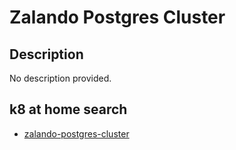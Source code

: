 # Zalando Postgres Cluster

## Description

No description provided.

## k8 at home search

- [zalando-postgres-cluster](https://nanne.dev/k8s-at-home-search/#/zalando-postgres-cluster)
